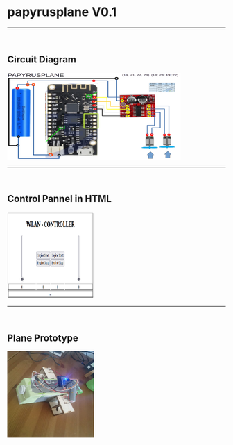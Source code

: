 # papyrusplane V0.1

 ---
<BR>

<!-- 
![Circuit diagram](png/CIRCUIT-TEST01.png) 
-->
## Circuit Diagram

<img src="png/CIRCUIT-TEST01.png" width="400" height="200">



---
<BR>

## Control Pannel in HTML


<!-- 
[![Circuit diagram](png/WLAN-CONTROLEL-HTML.png)]: # 
-->

<img src="png/WLAN-CONTROLEL-HTML.png" width="200" height="200">


---
<BR>

## Plane Prototype

<img src="png/plane0-1.png" width="200" height="200">
